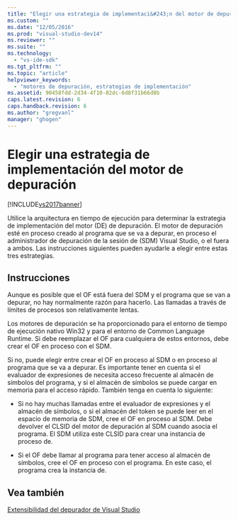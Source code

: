 ```yaml
---
title: "Elegir una estrategia de implementaci&#243;n del motor de depuraci&#243;n | Microsoft Docs"
ms.custom: ""
ms.date: "12/05/2016"
ms.prod: "visual-studio-dev14"
ms.reviewer: ""
ms.suite: ""
ms.technology: 
  - "vs-ide-sdk"
ms.tgt_pltfrm: ""
ms.topic: "article"
helpviewer_keywords: 
  - "motores de depuración, estrategias de implementación"
ms.assetid: 90458fdd-2d34-4f10-82dc-6d8f31b66d8b
caps.latest.revision: 6
caps.handback.revision: 6
ms.author: "gregvanl"
manager: "ghogen"
---
```

# Elegir una estrategia de implementaci&#243;n del motor de depuraci&#243;n
[!INCLUDE[vs2017banner](../../code-quality/includes/vs2017banner.md)]

Utilice la arquitectura en tiempo de ejecución para determinar la estrategia de implementación del motor \(DE\) de depuración.  El motor de depuración esté en proceso creado al programa que se va a depurar, en proceso el administrador de depuración de la sesión de \(SDM\) Visual Studio, o el fuera a ambos.  Las instrucciones siguientes pueden ayudarle a elegir entre estas tres estrategias.  
  
## Instrucciones  
 Aunque es posible que el OF está fuera del SDM y el programa que se van a depurar, no hay normalmente razón para hacerlo.  Las llamadas a través de límites de procesos son relativamente lentas.  
  
 Los motores de depuración se ha proporcionado para el entorno de tiempo de ejecución nativo Win32 y para el entorno de Common Language Runtime.  Si debe reemplazar el OF para cualquiera de estos entornos, debe crear el OF en proceso con el SDM.  
  
 Si no, puede elegir entre crear el OF en proceso al SDM o en proceso al programa que se va a depurar.  Es importante tener en cuenta si el evaluador de expresiones de necesita acceso frecuente al almacén de símbolos del programa, y si el almacén de símbolos se puede cargar en memoria para el acceso rápido.  También tenga en cuenta lo siguiente:  
  
-   Si no hay muchas llamadas entre el evaluador de expresiones y el almacén de símbolos, o si el almacén del token se puede leer en el espacio de memoria de SDM, cree el OF en proceso al SDM.  Debe devolver el CLSID del motor de depuración al SDM cuando asocia el programa.  El SDM utiliza este CLSID para crear una instancia de proceso de.  
  
-   Si el OF debe llamar al programa para tener acceso al almacén de símbolos, cree el OF en proceso con el programa.  En este caso, el programa crea la instancia de.  
  
## Vea también  
 [Extensibilidad del depurador de Visual Studio](../../extensibility/debugger/visual-studio-debugger-extensibility.md)